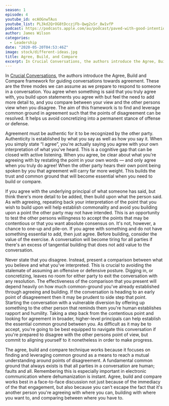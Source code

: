 ```yaml
---
season: 1
episode: 4
youtube_id: ecAOGnwTAus
youtube_list: PL3kd2QrOG8tDcczjFb-Qwg2sSr_8w1vfP
podcast: https://podcasts.apple.com/au/podcast/paved-with-good-intentions/id1514319757?i=1000578819242
author: James Wilson
categories:
  - Leadership
date: "2020-05-20T04:53:46Z"
image: stock/different-ideas.jpg
title: Agree, Build, and Compare
excerpt: In Crucial Conversations, the authors introduce the Agree, Build and Compare framework for guiding conversations towards agreement. These are the three modes we can assume as we prepare to respond to someone in a conversation. You agree when something is said that you truly agree with, you build upon statements you agree with but feel the need to add more detail to, and you compare between your view and the other persons view when you disagree.
---
```


In [Crucial Conversations](https://www.amazon.com/Crucial-Conversations-Talking-Stakes-Edition/dp/0071771328), the authors introduce the Agree, Build and Compare framework for guiding conversations towards agreement. These are the three modes we can assume as we prepare to respond to someone in a conversation. You agree when something is said that you truly agree with, you build upon statements you agree with but feel the need to add more detail to, and you compare between your view and the other persons view when you disagree. The aim of this framework is to find and leverage common ground in agreement such that the points of disagreement can be resolved. It helps us avoid concretizing into a permanent stance of offense or defense.

Agreement must be authentic for it to be recognized by the other party. Authenticity is established by what you say as well as how you say it. When you simply state “I agree”, you're actually saying you agree with your own interpretation of what you've heard. This is a cognitive gap that can be closed with active listening. When you agree, be clear about what you're agreeing with by restating the point in your own words — and only agree when you truly do agree! When the other party hears their own point being spoken by you that agreement will carry far more weight. This builds the trust and common ground that will become essential when you need to build or compare.

If you agree with the underlying principal of what someone has said, but think there's more detail to be added, then build upon what the person said. As with agreeing, repeating back your interpretation of the point that you wish to build upon will help establish commonality and avoid you building upon a point the other party may not have intended. This is an opportunity to test the other persons willingness to accept the points that may be contentious or that you want absolute consensus on. It's not, however, a chance to one-up and pile-on. If you agree with something and do not have something essential to add, then just agree. Before building, consider the value of the exercise. A conversation will become tiring for all parties if there's an excess of tangential building that does not add value to the conversation.

Never state that you disagree. Instead, present a comparison between what you believe and what you've interpreted. This is crucial to avoiding the stalemate of assuming an offensive or defensive posture. Digging in, or concretizing, leaves no room for either party to exit the conversation with any resolution. The effectiveness of the comparison that you present will depend heavily on how much common-ground you've already established through agreeing and building. If the conversation is heading to an early point of disagreement then it may be prudent to side step that point. Starting the conversation with a vulnerable diversion by offering up something to the other person that reminds them you're human establishes rapport and humility. Taking a step back from the contentious point and looking for agreement in broader, higher-level principals can help establish the essential common ground between you. As difficult as it may be to accept, you're going to be best equipped to navigate this conversation if you're prepared to disagree with the other persons point of view, but commit to aligning yourself to it nonetheless in order to make progress.

The agree, build and compare technique works because it focuses on finding and leveraging common ground as a means to reach a mutual understanding around points of disagreement. A fundamental common ground that always exists is that all parties in a conversation are human; faults and all. Remembering this is especially important in electronic communication where dehumanization is instant. Agree, build and compare works best in a face-to-face discussion not just because of the immediacy of the that engagement, but also because you can't escape the fact that it's another person you're agreeing with where you can, building with where you want to, and comparing between where you have to.
